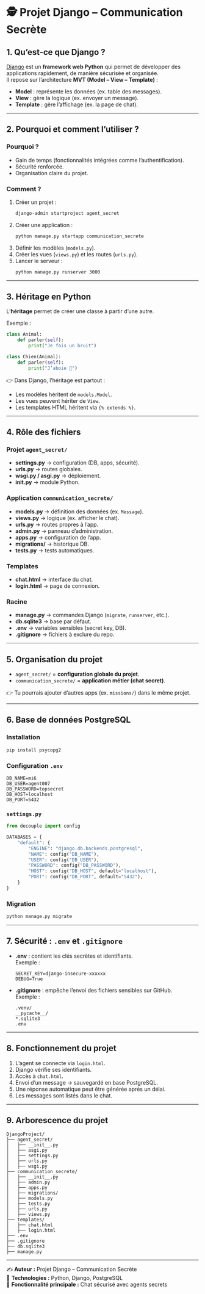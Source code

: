 # 🕵️ Projet Django – Communication Secrète

## 1. Qu’est-ce que Django ?
[Django](https://www.djangoproject.com/) est un **framework web Python** qui permet de développer des applications rapidement, de manière sécurisée et organisée.  
Il repose sur l’architecture **MVT (Model – View – Template)** :

- **Model** : représente les données (ex. table des messages).  
- **View** : gère la logique (ex. envoyer un message).  
- **Template** : gère l’affichage (ex. la page de chat).  

---

## 2. Pourquoi et comment l’utiliser ?
### Pourquoi ?
- Gain de temps (fonctionnalités intégrées comme l’authentification).  
- Sécurité renforcée.  
- Organisation claire du projet.  

### Comment ?
1. Créer un projet :  
   ```bash
   django-admin startproject agent_secret
   ```
2. Créer une application :  
   ```bash
   python manage.py startapp communication_secrete
   ```
3. Définir les modèles (`models.py`).  
4. Créer les vues (`views.py`) et les routes (`urls.py`).  
5. Lancer le serveur :  
   ```bash
   python manage.py runserver 3000
   ```

---

## 3. Héritage en Python
L’**héritage** permet de créer une classe à partir d’une autre.  

Exemple :  
```python
class Animal:
    def parler(self):
        print("Je fais un bruit")

class Chien(Animal):
    def parler(self):
        print("J’aboie 🐶")
```
👉 Dans Django, l’héritage est partout :  
- Les modèles héritent de `models.Model`.  
- Les vues peuvent hériter de `View`.  
- Les templates HTML héritent via `{% extends %}`.  

---

## 4. Rôle des fichiers
### Projet `agent_secret/`
- **settings.py** → configuration (DB, apps, sécurité).  
- **urls.py** → routes globales.  
- **wsgi.py / asgi.py** → déploiement.  
- **__init__.py** → module Python.  

### Application `communication_secrete/`
- **models.py** → définition des données (ex. `Message`).  
- **views.py** → logique (ex. afficher le chat).  
- **urls.py** → routes propres à l’app.  
- **admin.py** → panneau d’administration.  
- **apps.py** → configuration de l’app.  
- **migrations/** → historique DB.  
- **tests.py** → tests automatiques.  

### Templates
- **chat.html** → interface du chat.  
- **login.html** → page de connexion.  

### Racine
- **manage.py** → commandes Django (`migrate`, `runserver`, etc.).  
- **db.sqlite3** → base par défaut.  
- **.env** → variables sensibles (secret key, DB).  
- **.gitignore** → fichiers à exclure du repo.  

---

## 5. Organisation du projet
- `agent_secret/` = **configuration globale du projet**.  
- `communication_secrete/` = **application métier (chat secret)**.  

👉 Tu pourrais ajouter d’autres apps (ex. `missions/`) dans le même projet.

---

## 6. Base de données PostgreSQL
### Installation
```bash
pip install psycopg2
```

### Configuration `.env`
```env
DB_NAME=mi6
DB_USER=agent007
DB_PASSWORD=topsecret
DB_HOST=localhost
DB_PORT=5432
```

### `settings.py`
```python
from decouple import config

DATABASES = {
    "default": {
        "ENGINE": "django.db.backends.postgresql",
        "NAME": config("DB_NAME"),
        "USER": config("DB_USER"),
        "PASSWORD": config("DB_PASSWORD"),
        "HOST": config("DB_HOST", default="localhost"),
        "PORT": config("DB_PORT", default="5432"),
    }
}
```

### Migration
```bash
python manage.py migrate
```

---

## 7. Sécurité : `.env` et `.gitignore`
- **.env** : contient les clés secrètes et identifiants.  
  Exemple :
  ```env
  SECRET_KEY=django-insecure-xxxxxx
  DEBUG=True
  ```
- **.gitignore** : empêche l’envoi des fichiers sensibles sur GitHub.  
  Exemple :
  ```
  .venv/
  __pycache__/
  *.sqlite3
  .env
  ```

---

## 8. Fonctionnement du projet
1. L’agent se connecte via `login.html`.  
2. Django vérifie ses identifiants.  
3. Accès à `chat.html`.  
4. Envoi d’un message → sauvegardé en base PostgreSQL.  
5. Une réponse automatique peut être générée après un délai.  
6. Les messages sont listés dans le chat.  

---

## 9. Arborescence du projet
```
DjangoProject/
├── agent_secret/
│   ├── __init__.py
│   ├── asgi.py
│   ├── settings.py
│   ├── urls.py
│   ├── wsgi.py
├── communication_secrete/
│   ├── __init__.py
│   ├── admin.py
│   ├── apps.py
│   ├── migrations/
│   ├── models.py
│   ├── tests.py
│   ├── urls.py
│   ├── views.py
├── templates/
│   ├── chat.html
│   ├── login.html
├── .env
├── .gitignore
├── db.sqlite3
├── manage.py
```

---

✍️ **Auteur :** Projet Django – Communication Secrète  
📌 **Technologies :** Python, Django, PostgreSQL  
🔑 **Fonctionnalité principale :** Chat sécurisé avec agents secrets  
